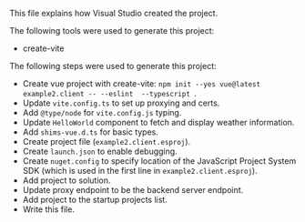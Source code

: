 This file explains how Visual Studio created the project.

The following tools were used to generate this project:
- create-vite

The following steps were used to generate this project:
- Create vue project with create-vite: `npm init --yes vue@latest example2.client -- --eslint  --typescript `.
- Update `vite.config.ts` to set up proxying and certs.
- Add `@type/node` for `vite.config.js` typing.
- Update `HelloWorld` component to fetch and display weather information.
- Add `shims-vue.d.ts` for basic types.
- Create project file (`example2.client.esproj`).
- Create `launch.json` to enable debugging.
- Create `nuget.config` to specify location of the JavaScript Project System SDK (which is used in the first line in `example2.client.esproj`).
- Add project to solution.
- Update proxy endpoint to be the backend server endpoint.
- Add project to the startup projects list.
- Write this file.
